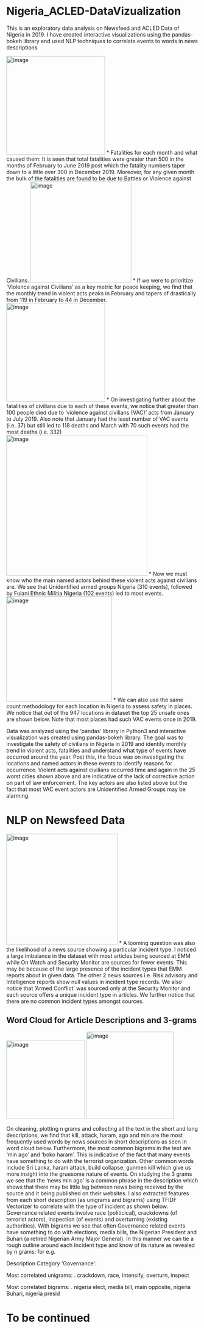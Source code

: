 # Nigeria_ACLED-DataVizualization
This is an exploratory data analysis on Newsfeed and ACLED Data of Nigeria in 2019. I have created interactive visualizations using the pandas-bokeh library and used NLP techniques to correlate events to words in news descriptions

<img width="259" alt="image" src="https://user-images.githubusercontent.com/67541365/154088663-5f0ea4c5-f4c1-4093-ba21-b9e221b1044b.png">
* Fatalities for each month and what caused them: It is seen that total fatalities were greater than 500 in the months of February to June 2019 post which the fatality numbers taper down to a little over 300 in December 2019. Moreover, for any given month the bulk of the fatalities are found to be due to Battles or Violence against Civilians.

<img width="265" alt="image" src="https://user-images.githubusercontent.com/67541365/154088813-0417f3cd-3024-4525-82cc-538355f056cb.png">
*  If we were to prioritize ‘Violence against Civilians’ as a key metric for peace keeping, we find that the monthly trend in violent acts peaks in February and tapers of drastically from 119 in February to 44 in December.

<img width="259" alt="image" src="https://user-images.githubusercontent.com/67541365/154088987-5edcf55a-ff29-4809-aff2-995dda494621.png">
* On investigating further about the fatalities of civilians due to each of these events, we notice that greater than 100 people died due to ‘violence against civilians (VAC)’ acts from January to July 2019. Also note that January had the least number of VAC events (i.e. 37) but still led to 118 deaths and March with 70 such events had the most deaths (i.e. 332)

<img width="370" alt="image" src="https://user-images.githubusercontent.com/67541365/154089124-db9a3c89-fe7e-4fa3-8d00-281f81180f7a.png">
* Now we must know who the main named actors behind these violent acts against civilians are. We see that Unidentified armed groups Nigeria (310 events), followed by Fulani Ethnic Militia Nigeria (102 events) led to most events.

<img width="277" alt="image" src="https://user-images.githubusercontent.com/67541365/154089227-c147893c-90ad-4699-ad89-8532e377c79c.png">
*	We can also use the same count methodology for each location in Nigeria to assess safety in places. We notice that out of the 947 locations in dataset the top 25 unsafe ones are shown below. Note that most places had such VAC events once in 2019.

Data was analyzed using the ‘pandas’ library in Python3 and interactive visualization was created using pandas-bokeh library. The goal was to investigate the safety of civilians in Nigeria in 2019 and identify monthly trend in violent acts, fatalities and understand what type of events have occurred around the year. Post this, the focus was on investigating the locations and named actors in these events to identify reasons for occurrence. Violent acts against civilians occurred time and again in the 25 worst cities shown above and are indicative of the lack of corrective action on part of law enforcement. The key actors are also listed above but the fact that most VAC event actors are Unidentified Armed Groups may be alarming.

# NLP on Newsfeed Data
<img width="292" alt="image" src="https://user-images.githubusercontent.com/67541365/154089608-93cd35d5-3fef-483d-99c0-3cfa94645ea3.png">
* A looming question was also the likelihood of a news source showing a particular incident type. I noticed a large imbalance in the dataset with most articles being sourced at EMM while On Watch and Security Monitor are sources for fewer events. This may be because of the large presence of the incident types that EMM reports about in given data. The other 2 news sources i.e. Risk advisory and Intelligence reports show null values in incident type records. We also notice that ‘Armed Conflict’ was sourced only at the Security Monitor and each source offers a unique incident type in articles. We further notice that there are no common incident types amongst sources. 

## Word Cloud for Article Descriptions and 3-grams
<img width="206" alt="image" src="https://user-images.githubusercontent.com/67541365/154089832-befb2947-cb70-4a89-b579-35eb204b1584.png">
<img width="229" alt="image" src="https://user-images.githubusercontent.com/67541365/154089913-4e2a2304-be27-4550-b008-317a35b7d416.png">

On cleaning, plotting n grams and collecting all the text in the short and long descriptions, we find that kill, attack, haram, ago and min are the most frequently used words by news sources in short descriptions as seen in word cloud below. Furthermore, the most common bigrams in the text are ‘min ago’ and ‘boko haram’. This is indicative of the fact that many events have something to do with the terrorist organization. Other common words include Sri Lanka, haram attack, build collapse, gunmen kill which give us more insight into the gruesome nature of events. On studying the 3 grams we see that the ‘news min ago’ is a common phrase in the description which shows that there may be little lag between news being received by the source and it being published on their websites. 
 I also extracted features from each short description (as unigrams and bigrams) using TFIDF Vectorizer to correlate with the type of incident as shown below. Governance related events involve race (politicical), crackdowns (of terrorist actors), inspection (of events) and overturning (existing authorities). With bigrams we see that often Governance related events have something to do with elections, media bills, the Nigerian President and Buhari (a retired Nigerian Army Major General). In this manner we can tie a rough outline around each Incident type and know of its nature as revealed by n grams:
for e.g. 

Description Category 'Governance':

Most correlated unigrams:
	. crackdown, race, intensify, overturn, inspect
	
Most correlated bigrams:
	. nigeria elect, media bill, main opposite, nigeria Buhari, nigeria presid

# To be continued





